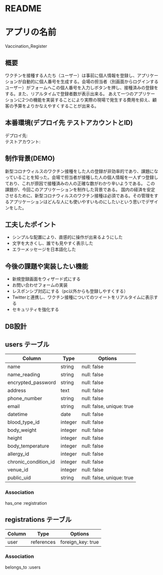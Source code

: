 # README

# アプリの名前  
  Vaccination_Register  

## 概要  
  ワクチンを接種する人たち（ユーザー）は事前に個人情報を登録し、アプリケーションが自動的に個人番号を生成する。会場の担当者（別画面からログインするユーザー）がフォームへこの個人番号を入力しボタンを押し、接種済みの登録をする。また、リアルタイムで登録者数が表示出来る。
  あえて一つのアプリケーションに2つの機能を実装することにより実際の現場で発生する費用を抑え、顧客の予算をよりかなえやすくすることが出来る。
  
## 本番環境(デプロイ先 テストアカウントとID)  
  デプロイ先:  
  テストアカウント:
  
## 制作背景(DEMO)
  新型コロナウィルスのワクチン接種をした人の登録が非効率的であり、課題になっていることを知った。会場で担当者が接種した人の個人情報を一人ずつ登録しており、これが原因で接種済みの人の正確な数がわかり辛いようである。
  この課題が、今回このアプリケーションを制作した背景である。
  国内の経済を安定させるために、新型コロナウィルスのワクチン接種は必須である。その管理をするアプリケーションはどんな人にも使いやすいものにしたいという思いでデザインをした。

## 工夫したポイント
  * シンプルな配置により、直感的に操作が出来るようにした
  * 文字を大きくし、誰でも見やすく表示した
  * エラーメッセージを日本語化した

## 今後の課題や実装したい機能
  * 新規登録画面をウィザード式にする  
  * お問い合わせフォームの実装
  * レスポンシブ対応にする（pc以外からも登録しやすくする）
  * Twitterと連携し、ワクチン接種についてのツイートをリアルタイムに表示する
  * セキュリティを強化する

## DB設計
  


## users テーブル

| Column                        | Type     | Options                  |
| ----------------------------- | -------- | ------------------------ |
| name                          | string   | null: false              |
| name_reading                  | string   | null: false              |
| encrypted_password            | string   | null: false              |
| address                       | text     | null: false              |
| phone_number                  | string   | null: false              |
| email                         | string   | null: false, unique: true|
| datetime                      | date     | null: false              |
| blood_type_id                 | integer  | null: false              |
| body_weight                   | integer  | null: false              |
| height                        | integer  | null: false              |
| body_temperature              | integer  | null: false              |
| allergy_id                    | integer  | null: false              |
| chronic_condition_id          | integer  | null: false              |
| venue_id                      | integer  | null: false              |
| public_uid                    | string   | null: false, unique: true|


### Association
has_one :registration


## registrations テーブル

| Column                        | Type       | Options                  | 
| ----------------------------- | ---------- | -------------------------|
| user                          | references | foreign_key: true        |    



### Association
belongs_to :users



  